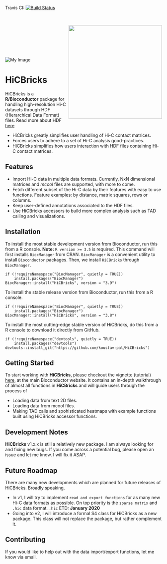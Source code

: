 Travis CI: [![Build Status](https://travis-ci.com/koustav-pal/HiCBricks.svg?branch=master)](https://travis-ci.com/koustav-pal/HiCBricks)

<br/><br/>
[<img src="https://www.bioconductor.org/images/logo/jpg/bioconductor_logo_rgb.jpg" width="300" align="right"/>](https://bioconductor.org/)
<br/><br/>
<br/><br/>
<br/><br/>
![My Image](https://user-images.githubusercontent.com/20904402/55158335-ef97f600-515e-11e9-8b84-f8557428da70.png)

# HiCBricks

HiCBricks is a **R/Bioconductor** package for handling high-resolution Hi-C datasets through HDF (Hierarchical Data Format) files. Read more about HDF [here](https://en.wikipedia.org/wiki/Hierarchical_Data_Format) 

- HiCBricks greatly simplifies user handling of Hi-C contact matrices. 
- Forces users to adhere to a set of Hi-C analysis good-practices.
- HiCBricks simplifies how users interaction with HDF files containing Hi-C contact matrices.

## Features

- Import Hi-C data in multiple data formats. Currently, NxN dimensional matrices and _mcool_ files are supported, with more to come.
- Fetch different subset of the Hi-C data by their features with easy to use functions. Feature examples: by distance, matrix squares, rows or columns.
- Keep user-defined annotations associated to the HDF files.
- Use HiCBricks accessors to build more complex analysis such as TAD calling and visualizations.

## Installation

To install the most stable development version from Bioconductor, run this from a R console. **Note:** `R version >= 3.5` is required. This command will first installs `BiocManager` from CRAN. `BiocManager` is a convenient utility to install `Bioconductor` packages. Then, we install `HiCBricks` through `BiocManager`.
```
if (!requireNamespace("BiocManager", quietly = TRUE))
    install.packages("BiocManager")
BiocManager::install("HiCBricks", version = "3.9")
```


To install the stable release version from Bioconductor, run this from a R console. 

```
if (!requireNamespace("BiocManager", quietly = TRUE))
    install.packages("BiocManager")
BiocManager::install("HiCBricks", version = "3.8")
```

To install the most cutting-edge stable version of HiCBricks, do this from a R console to download it directly from GitHub. 
```
if (!requireNamespace("devtools", quietly = TRUE))
    install.packages("devtools")
devtools::install_git("https://github.com/koustav-pal/HiCBricks")
```

## Getting Started

To start working with **HiCBricks**, please checkout the vignette (tutorial) [here](http://bioconductor.org/packages/devel/bioc/vignettes/HiCBricks/inst/doc/IntroductionToHiCBricks.html), at the main Bioconductor website. It contains an in-depth walkthrough of almost all functions in **HiCBricks** and will guide users through the process of 

- Loading data from text 2D files.
- Loading data from mcool files.
- Making TAD calls and spohisticated heatmaps with example functions built using HiCBricks accessor functions.

## Development Notes

**HiCBricks** v1.x.x is still a relatively new package. I am always looking for and fixing new bugs. If you come across a potential bug, please open an issue and let me know. I will fix it ASAP.

## Future Roadmap

There are many new developments which are planned for future releases of HiCBricks. Broadly speaking, 

- In v1, I will try to implement `read and export functions` for as many new Hi-C data formats as possible. On top priority is the `sparse matrix` and `.hic` data format. `.hic` ETD: **January 2020**
- Going into v2, I will introduce a formal S4 class for HiCBricks as a new package. This class will not replace the package, but rather complement it.

## Contributing 

If you would like to help out with the data import/export functions, let me know via email.

